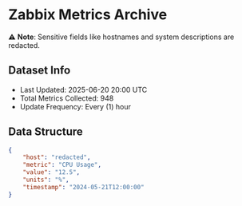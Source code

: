 # Zabbix Metrics Archive

⚠️ **Note**: Sensitive fields like hostnames and system descriptions are redacted.

## Dataset Info
- Last Updated: 2025-06-20 20:00 UTC
- Total Metrics Collected: 948
- Update Frequency: Every (1) hour

## Data Structure
```json
{
    "host": "redacted",
    "metric": "CPU Usage",
    "value": "12.5",
    "units": "%",
    "timestamp": "2024-05-21T12:00:00"
}
```
